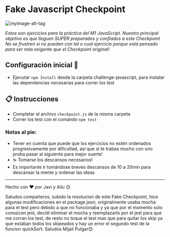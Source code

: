 # Fake Javascript Checkpoint  
![myimage-alt-tag](./img/1.jpg)

_Estos son ejercicios para la práctica del M1 JavaScript. Nuestro principal objetivo es que lleguen SUPER preparados y confiados a este Checkpoint_  
_No se frustren si no pueden con tal o cual ejercicio porque está pensado para ser más exigente que el Checkpoint original!_

##  Configuración inicial 🚀  
- Ejecutar `npm Install` desde la carpeta challenge-javascript, para instalar las dependencias necesarias para correr los test

## 📋 Instrucciones  
- Completar el archivo `checkpoint.js` de la misma carpeta
- Correr los test con el comando `npm test`

### Notas al pie: 
- Tener en cuenta que puede que los ejercicios no estén ordenados progresivamente por dificultad, así que si te trabas mucho con uno proba pasar al siguiente para mejor suerte!  
- ☕️ Tomarse los descansos necesarios!  
- Es importante ir tomándose breves descansos de 10 a 20min para descansar la mente y ordenar las ideas


---
Hecho con ❤️ por Javi y Ailu 😊

Saludos compañeros, subido la resolucion de este Fake Checkpoint, hice algunas modificaciones en el package.json, originalmente usaba mocha para el test pero debido a que no funcionaba y ya que por el momento solo conozcon jest, decidi eliminar el mocha y reemplazarlo por el jest para que me corran los test, de resto no toque el test mas que para quitar los skip ya que estaban todos los skipeados y hay un error el segundo test de la funcion quickSort.
Saludos Mijail Pulgar😊